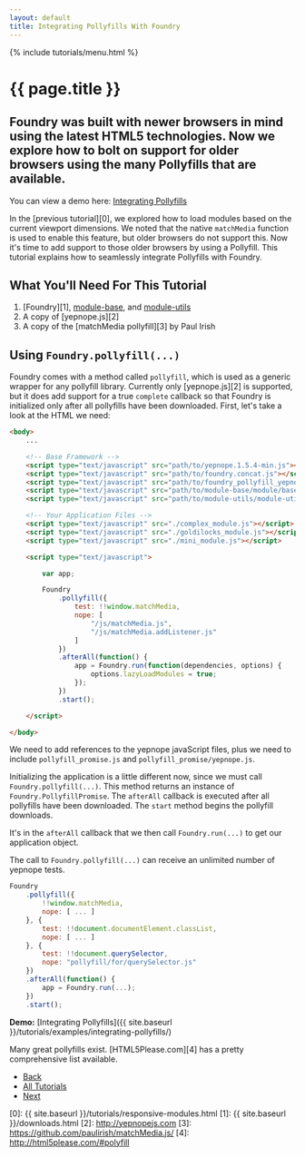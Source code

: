 ```yaml
---
layout: default
title: Integrating Pollyfills With Foundry
---
```


{% include tutorials/menu.html %}

# {{ page.title }}

<h2 class="intro">
    Foundry was built with newer browsers in mind using the latest HTML5
    technologies. Now we explore how to bolt on support for older browsers using
    the many Pollyfills that are available.
</h2>

<div class="info">
	<p>
		You can view a demo here:
		<a href="{{ site.baseurl }}/tutorials/examples/integrating-pollyfills/">Integrating Pollyfills</a>
	</p>
</div>

In the [previous tutorial][0], we explored how to load modules based on the
current viewport dimensions. We noted that the native `matchMedia` function is
used to enable this feature, but older browsers do not support this. Now it's
time to add support to those older browsers by using a Pollyfill. This tutorial
explains how to seamlessly integrate Pollyfills with Foundry.

## What You'll Need For This Tutorial

1. [Foundry][1],
   [module-base](https://github.com/gburghardt/module-base), and
   [module-utils](https://github.com/gburghardt/module-utils)
2. A copy of [yepnope.js][2]
3. A copy of the [matchMedia pollyfill][3] by Paul Irish

## Using `Foundry.pollyfill(...)`

Foundry comes with a method called `pollyfill`, which is used as a generic
wrapper for any pollyfill library. Currently only [yepnope.js][2] is supported,
but it does add support for a true `complete` callback so that Foundry is
initialized only after all pollyfills have been downloaded. First, let's take a
look at the HTML we need:

```html
<body>
	...

	<!-- Base Framework -->
	<script type="text/javascript" src="path/to/yepnope.1.5.4-min.js"></script>
	<script type="text/javascript" src="path/to/foundry.concat.js"></script>
	<script type="text/javascript" src="path/to/foundry_pollyfill_yepnope.concat.js"></script>
	<script type="text/javascript" src="path/to/module-base/module/base.js"></script>
	<script type="text/javascript" src="path/to/module-utils/module-utils.concat.js"></script>

	<!-- Your Application Files -->
	<script type="text/javascript" src="./complex_module.js"></script>
	<script type="text/javascript" src="./goldilocks_module.js"></script>
	<script type="text/javascript" src="./mini_module.js"></script>

	<script type="text/javascript">

		var app;

		Foundry
			.pollyfill({
				test: !!window.matchMedia,
				nope: [
					"/js/matchMedia.js",
					"/js/matchMedia.addListener.js"
				]
			})
			.afterAll(function() {
				app = Foundry.run(function(dependencies, options) {
					options.lazyLoadModules = true;
				});
			})
			.start();

	</script>

</body>
```

We need to add references to the yepnope javaScript files, plus we need to
include `pollyfill_promise.js` and `pollyfill_promise/yepnope.js`.

Initializing the application is a little different now, since we must call
`Foundry.pollyfill(...)`. This method returns an instance of
`Foundry.PollyfillPromise`. The `afterAll` callback is executed after all
pollyfills have been downloaded. The `start` method begins the pollyfill
downloads.

It's in the `afterAll` callback that we then call `Foundry.run(...)` to get our
application object.

The call to `Foundry.pollyfill(...)` can receive an unlimited number of yepnope
tests.

```javascript
Foundry
	.pollyfill({
		!!window.matchMedia,
		nope: [ ... ]
	}, {
		test: !!document.documentElement.classList,
		nope: [ ... ]
	}, {
		test: !!document.querySelector,
		nope: "pollyfill/for/querySelector.js"
	})
	.afterAll(function() {
		app = Foundry.run(...);
	})
	.start();
```

__Demo:__ [Integrating Pollyfills]({{ site.baseurl }}/tutorials/examples/integrating-pollyfills/)

Many great pollyfills exist. [HTML5Please.com][4] has a pretty comprehensive
list available.

<ul class="pagination">
    <li class="pagination-back"><a href="{{ site.baseurl }}/tutorials/responsive-modules.html" title="Back: Responsive Modules Using CSS3 Media Queries">Back</a></li>
    <li class="pagination-up"><a href="{{ site.baseurl }}/tutorials/">All Tutorials</a></li>
    <li class="pagination-next"><a href="{{ site.baseurl }}/tutorials/new-modules-on-the-fly.html" title="Next: Creating New Modules On The Fly">Next</a></li>
</ul>

[0]: {{ site.baseurl }}/tutorials/responsive-modules.html
[1]: {{ site.baseurl }}/downloads.html
[2]: http://yepnopejs.com
[3]: https://github.com/paulirish/matchMedia.js/
[4]: http://html5please.com/#polyfill
